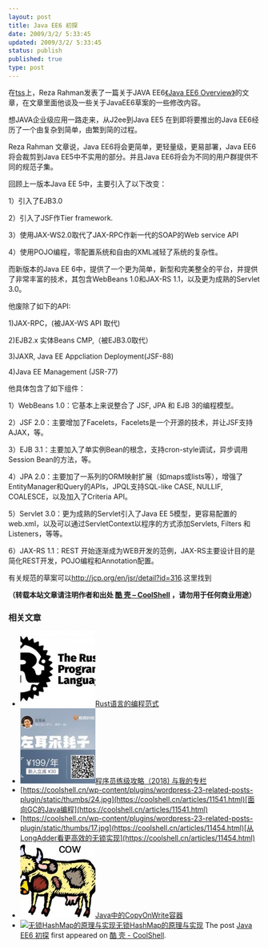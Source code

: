```yaml
---
layout: post
title: Java EE6 初探
date: 2009/3/2/ 5:33:45
updated: 2009/3/2/ 5:33:45
status: publish
published: true
type: post
---
```




在[tss](http://www.theserverside.com/ "TSS")上，Reza Rahman发表了一篇关于JAVA EE6[《Java EE6 Overview》](http://www.theserverside.com/tt/articles/article.tss?l=JavaEE6Overview "《Java EE6 Overview》")的文章，在文章里面他谈及一些关于JavaEE6草案的一些修改内容。

想JAVA企业级应用一路走来，从J2ee到Java EE5 在到即将要推出的Java EE6经历了一个由复杂到简单，由繁到简的过程。


Reza Rahman 文章说，Java EE6将会更简单，更轻量级，更易部署，Java EE6将会裁剪到Java EE5中不实用的部分。并且Java EE6将会为不同的用户群提供不同的规范子集。


回顾上一版本Java EE 5中，主要引入了以下改变：  

1）引入了EJB3.0  

2）引入了JSF作Tier framework.  

3）使用JAX-WS2.0取代了JAX-RPC作新一代的SOAP的Web service API  

4）使用POJO编程，零配置系统和自由的XML减轻了系统的复杂性。



而新版本的Java EE 6中，提供了一个更为简单，新型和完美整全的平台，并提供了非常丰富的技术，其包含WebBeans 1.0和JAX-RS 1.1，以及更为成熟的Servlet 3.0。


他废除了如下的API:  

1)JAX-RPC，(被JAX-WS API 取代)  

2)EJB2.x 实体Beans CMP,（被EJB3.0取代）  

3)JAXR, Java EE Appcliation Deployment(JSF-88)  

4)Java EE Management (JSR-77)


他具体包含了如下组件：  

1）WebBeans 1.0：它基本上来说整合了 JSF, JPA 和 EJB 3的编程模型。  

2）JSF 2.0：主要增加了Facelets，Facelets是一个开源的技术，并让JSF支持AJAX，等。  

3）EJB 3.1：主要加入了单实例Bean的根念，支持cron-style调试，异步调用Session Bean的方法，等。  

4）JPA 2.0：主要加了一系列的ORM映射扩展（如maps或lists等），增强了EntityManager和Query的APIs，JPQL支持SQL-like CASE, NULLIF, COALESCE，以及加入了Criteria API。  

5）Servlet 3.0：更为成熟的Servlet引入了Java EE 5模型，更容易配置的web.xml，以及可以通过ServletContext以程序的方式添加Servlets, Filters 和Listeners，等等。  

6）JAX-RS 1.1：REST 开始逐渐成为WEB开发的范例，JAX-RS主要设计目的是简化REST开发，POJO编程和Annotation配置。


有关规范的草案可以<http://jcp.org/en/jsr/detail?id=316>.这里找到



**（转载本站文章请注明作者和出处 [酷 壳 – CoolShell](https://coolshell.cn/) ，请勿用于任何商业用途）**



### 相关文章

* [![Rust语言的编程范式](../wp-content/uploads/2020/03/rust-social-wide-150x150.jpg)](https://coolshell.cn/articles/20845.html)[Rust语言的编程范式](https://coolshell.cn/articles/20845.html)
* [![程序员练级攻略（2018)  与我的专栏](../wp-content/uploads/2018/05/300x262-150x150.jpg)](https://coolshell.cn/articles/18360.html)[程序员练级攻略（2018) 与我的专栏](https://coolshell.cn/articles/18360.html)
* [https://coolshell.cn/wp-content/plugins/wordpress-23-related-posts-plugin/static/thumbs/24.jpg](https://coolshell.cn/articles/11541.html)[面向GC的Java编程](https://coolshell.cn/articles/11541.html)
* [https://coolshell.cn/wp-content/plugins/wordpress-23-related-posts-plugin/static/thumbs/17.jpg](https://coolshell.cn/articles/11454.html)[从LongAdder看更高效的无锁实现](https://coolshell.cn/articles/11454.html)
* [![Java中的CopyOnWrite容器](../wp-content/uploads/2014/03/cow-copy-150x150.jpg)](https://coolshell.cn/articles/11175.html)[Java中的CopyOnWrite容器](https://coolshell.cn/articles/11175.html)
* [![无锁HashMap的原理与实现](../wp-content/uploads/2013/05/图1-3-150x150.jpg)](https://coolshell.cn/articles/9703.html)[无锁HashMap的原理与实现](https://coolshell.cn/articles/9703.html)
The post [Java EE6 初探](https://coolshell.cn/articles/5.html) first appeared on [酷 壳 - CoolShell](https://coolshell.cn).